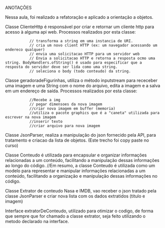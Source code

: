 ANOTAÇÕES

Nessa aula, foi realizado a refatoração e aplicado a orientação a objetos.

Classe ClienteHttp é responsável por criar e retornar um cliente http para acesso à alguma api web. Processos realizados por esta classe:

               // transforma a string em uma instancia de URI.
               // cria um novo client HTTP (ex: um navegador acessando um endereco qualquer)
               // envia uma solicitacao HTTP para um servidor web
               // Envia a solicitacao HTTP e retorna a resposta ocmo uma string. BodyHandlers.ofString() é usado para especificar que a resposta do servidor deve ser lida como uma string.
               // seleciona o body (todo conteudo) da string.

Classe geradoradeFigurinhas, utiliza o método inputstream para receceber uma imagem e uma String com o nome do arquivo, edita a imagem e a salva em um endereço de saída. Processos realizados por esta classe:

               //Recebe a img
               // pegar dimensoes da nova imagem
               //criar nova imagem em buffer (memoria)
               //utiliza o pacote graphics que é a "caneta" utilizada para escrever na nova imagem
               //inserir texto
               //criar arquivo para nova imagem


Classe JsonParser, realiza a manipulação do json fornecido pela API, para tratamento e criacao da lista de objetos. (Este trecho foi copy paste no curso)


Classe Conteudo é utilizada para encapsular e organizar informações relacionadas a um conteúdo, facilitando a manipulação dessas informações ao longo do código.
        //Em resumo, a classe Conteudo é utilizada como um modelo para representar e manipular informações relacionadas a um conteúdo, facilitando a organização e manipulação dessas informações no código.
        

Classe Extrator de conteudo Nasa e IMDB, vao receber o json tratado pela classe JsonParser e criar nova lista com os dados extratidos (titulo e imagem)

Interface extratorDeConteudo, utilizado para otimizar o codigo, de forma que sempre que for chamado a classe extrator, seja feito utilizando o metodo declarado na interface.





